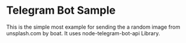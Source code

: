# Telegram Bot Sample

This is the simple most example for sending the a random image from unsplash.com by boat.
It uses node-telegram-bot-api Library.
